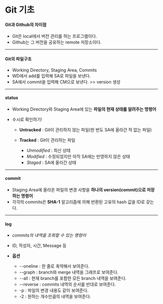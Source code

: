 # Git 기초



#### Git과 Github의 차이점

- Git은 local에서 버전 관리를 하는 프로그램이다.
- Github는 그 버전을 공유하는 remote 저장소이다.



---



#### Git의 파일구조

- Working Directory, Staging Area, Commits
- WD에서 add를 입력해 SA로 파일을 보낸다.
- SA에서 commit을 입력해 CM으로 보낸다. >> version 생성



---



#### status

- Working Directory와 Staging Area에 있는 **파일의 현재 상태를 알려주는 명령어**

- 수시로 확인하기!

  - **Untracked** : Git이 관리하지 않는 파일(한 번도 SA에 올라간 적 없는 파일)

  - **Tracked** : Git이 관리하는 파일

    - *Unmodified* : 최신 상태
    - *Modified* : 수정되었지만 아직 SA에는 반영하지 않은 상태
    - *Staged* : SA에 올라간 상태

    

---



#### commit

- Staging Area에 올라온 파일의 변경 사항을 **하나의 version(commit)으로 저장하는 명령어**
- 각각의 commits은 **SHA-1** 알고리즘에 의해 반환된 고유의 hash 값을 ID로 갖는다.



---



#### log

- *commits의 내역을 조회할 수 있는 명령어*
- ID, 작성자, 시간, Message 등
- **옵션**

  - --oneline : 한 줄로 축약해서 보여준다.
  - --graph : branch와 merge 내역을 그래프로 보여준다.
  - --all : 현재 branch를 포함한 모든 branch 내역을 보여준다.
  - --reverse : commits 내역의 순서를 반대로 보여준다.
  - -p : 파일의 변경 내용도 같이 보여준다.
  - -2 : 원하는 개수만큼의 내역을 보여준다.
  
  